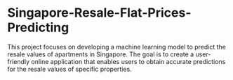 # Singapore-Resale-Flat-Prices-Predicting
This project focuses on developing a machine learning model to predict the resale values of apartments in Singapore. The goal is to create a user-friendly online application that enables users to obtain accurate predictions for the resale values of specific properties.
